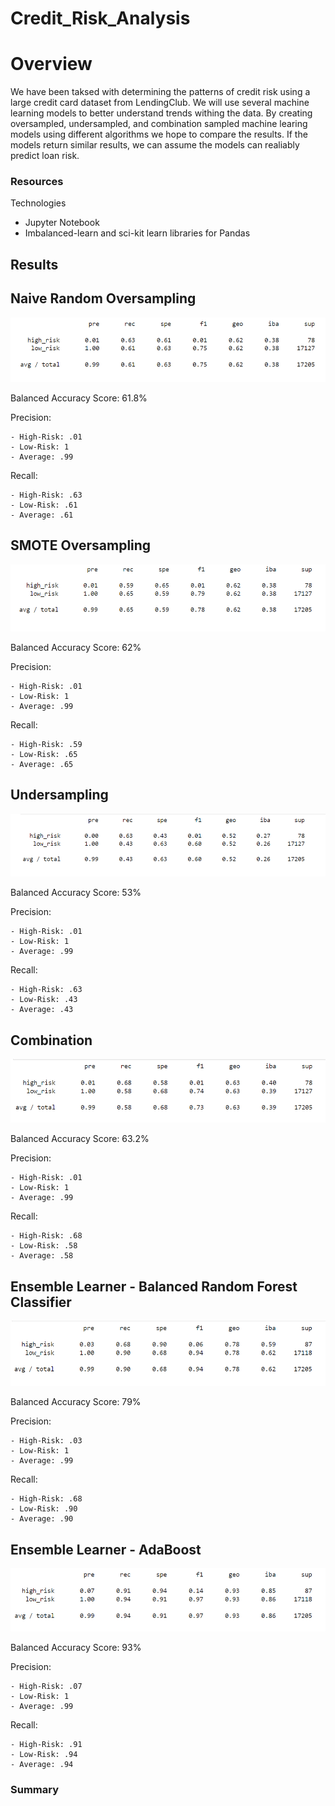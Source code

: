 # Credit_Risk_Analysis

# Overview

We have been taksed with determining the patterns of credit risk using a large credit card dataset from LendingClub. We will use several machine learning models to better understand trends withing the data. By creating oversampled, undersampled, and combination sampled machine learing models using different algorithms we hope to compare the results. If the models return similar results, we can assume the models can realiably predict loan risk.

### Resources

Technologies
-	Jupyter Notebook
-	Imbalanced-learn and sci-kit learn libraries for Pandas

## Results

## Naive Random Oversampling

![naive](https://github.com/JoseEspinosaTello/Credit_Risk_Analysis/blob/main/Resources/Images/naive.png)

Balanced Accuracy Score: 61.8%

Precision:

	- High-Risk: .01
	- Low-Risk: 1
	- Average: .99
Recall:

	- High-Risk: .63
	- Low-Risk: .61
	- Average: .61


## SMOTE Oversampling

![smoteOver](https://github.com/JoseEspinosaTello/Credit_Risk_Analysis/blob/main/Resources/Images/smoteOver.png)

Balanced Accuracy Score: 62%

Precision:

	- High-Risk: .01
	- Low-Risk: 1
	- Average: .99

Recall:

	- High-Risk: .59
	- Low-Risk: .65
	- Average: .65


## Undersampling

![undersampling](https://github.com/JoseEspinosaTello/Credit_Risk_Analysis/blob/main/Resources/Images/undersampling.png)

Balanced Accuracy Score: 53%

Precision:

	- High-Risk: .01
	- Low-Risk: 1
	- Average: .99

Recall:

	- High-Risk: .63
	- Low-Risk: .43
	- Average: .43

## Combination

![combination](https://github.com/JoseEspinosaTello/Credit_Risk_Analysis/blob/main/Resources/Images/combination.png)

Balanced Accuracy Score: 63.2%

Precision:

	- High-Risk: .01
	- Low-Risk: 1
	- Average: .99

Recall:

	- High-Risk: .68
	- Low-Risk: .58
	- Average: .58

## Ensemble Learner - Balanced Random Forest Classifier

![brfc](https://github.com/JoseEspinosaTello/Credit_Risk_Analysis/blob/main/Resources/Images/brfc.png)


Balanced Accuracy Score: 79%

Precision:

	- High-Risk: .03
	- Low-Risk: 1
	- Average: .99

Recall:

	- High-Risk: .68
	- Low-Risk: .90
	- Average: .90

## Ensemble Learner - AdaBoost

![ada](https://github.com/JoseEspinosaTello/Credit_Risk_Analysis/blob/main/Resources/Images/ada.png)


Balanced Accuracy Score: 93%

Precision:

	- High-Risk: .07
	- Low-Risk: 1
	- Average: .99

Recall:

	- High-Risk: .91
	- Low-Risk: .94
	- Average: .94

### Summary